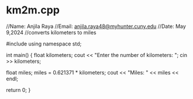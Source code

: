 # km2m.cpp

//Name:  Anjila Raya
//Email:  anjila.raya48@myhunter.cuny.edu
//Date:  May 9,2024
//converts kilometers to miles

#include <iostream>
using namespace std;

int main()
{
  float kilometers;
  cout << "Enter the number of kilometers: ";
  cin >> kilometers;

  float miles;
  miles = 0.621371 * kilometers;
  cout << "Miles: " << miles << endl;

  return 0;
}
